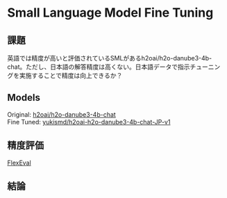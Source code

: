# Small Language Model Fine Tuning

## 課題
英語では精度が高いと評価されているSMLがあるh2oai/h2o-danube3-4b-chat。ただし、日本語の解答精度は高くない。日本語データで指示チューニングを実施することで精度は向上できるか？

## Models
Original: [h2oai/h2o-danube3-4b-chat](https://huggingface.co/h2oai/h2o-danube3-4b-chat)  
Fine Tuned: [yukismd/h2oai-h2o-danube3-4b-chat-JP-v1](https://huggingface.co/yukismd/h2oai-h2o-danube3-4b-chat-JP-v1)

## 精度評価
[FlexEval](https://github.com/sbintuitions/flexeval)



## 結論

